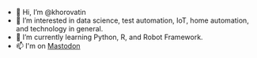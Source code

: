 - 👋 Hi, I’m @khorovatin
- 👀 I’m interested in data science, test automation, IoT, home automation, and technology in general.
- 🌱 I’m currently learning Python, R, and Robot Framework.
- 📫 I'm on <a rel="me" href="https://techhub.social/@khorovatin">Mastodon</a>

<!---
khorovatin/khorovatin is a ✨ special ✨ repository because its `README.md` (this file) appears on your GitHub profile.
You can click the Preview link to take a look at your changes.
--->


